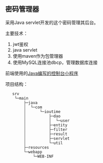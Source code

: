 密码管理器
---

采用Java servlet开发的这个密码管理其后台。

主要技术：

1. jwt鉴权
2. java servlet
3. 使用maven作为包管理器
4. 使用MySQL连接池dbcp，管理数据库连接

前端使用的[Java编写的控制台小程序](https://github.com/ioutime/ioupasswd-consoleApp)

项目结构：
```text
   srv
    └─main
        ├─java
        │  └─com
        │      └─ioutime
        │          ├─dao
        │          │  └─user
        │          ├─entity
        │          ├─filter
        │          ├─result
        │          ├─servlet
        │          └─util
        ├─resources
        └─webapp
            └─WEB-INF
```

